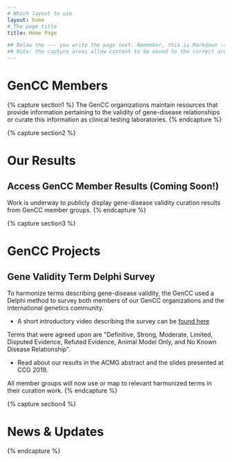 ```yaml
---
# Which layout to use
layout: home
# The page title
title: Home Page

## Below the --- you write the page text. Remember, this is Markdown -> https://www.markdownguide.org/cheat-sheet
## Note: the capture areas allow content to be moved to the correct areas in the layout.
---
```


# GenCC Members

{% capture section1 %}
The GenCC organizations maintain resources that provide information pertaining to the validity of gene-disease relationships or curate this information as clinical testing laboratories.
{% endcapture %}


{% capture section2 %}
# Our Results
## Access GenCC Member Results (Coming Soon!)
Work is underway to publicly display gene-disease validity curation results from GenCC member groups.
{% endcapture %}


{% capture section3 %}
# GenCC Projects

## Gene Validity Term Delphi Survey
To harmonize terms describing gene-disease validity, the GenCC used a Delphi method to survey both members of our GenCC organizations and the international genetics community.

- A short introductory video describing the survey can be [found here](https://vimeo.com/306463165)

Terms that were agreed upon are "Definitive, Strong, Moderate, Limited, Disputed Evidence, Refuted Evidence, Animal Model Only, and No Known Disease Relationship".

- Read about our results in the ACMG abstract and the slides presented at CCG 2019.

All member groups will now use or map to relevant harmonized terms in their curation work.
{% endcapture %}


{% capture section4 %}
# News & Updates
{% endcapture %}